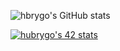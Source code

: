 ![hbrygo's GitHub stats](https://github-readme-stats.vercel.app/api?username=hbrygo&show_icons=true&bg_color=00000000)

<a href="https://github.com/oakoudad/badge42"><img src="https://badge.mediaplus.ma/colorfulwaves/hubrygo?1337Badge=off&UM6P=off" alt="hubrygo's 42 stats" /></a>
